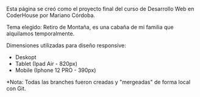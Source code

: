 Esta página se creó como el proyecto final del curso de Desarrollo Web en CoderHouse por Mariano Córdoba.

Tema elegido: Retiro de Montaña, es una cabaña de mi familia que alquilamos temporalmente.

Dimensiones utilizadas para diseño responsive:

- Deskopt
- Tablet (Ipad Air - 820px)
- Mobile (Iphone 12 PRO - 390px)

*Nota: Todas las branches fueron creadas y "mergeadas" de forma local con Git.
